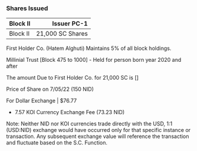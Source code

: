 
### Shares Issued

| Block II |  Issuer PC-1|
| :---           |          ---: |
| Block II    | 21,000 SC Shares    |


First Holder Co. (Hatem Alghuti) Maintains 5% of all block holdings. 

Millinial Trust [Block 475 to 1000] - Held for person born year 2020 and after 

The amount Due to First Holder Co. for 21,000 SC is []

Price of Share on 7/05/22 (150 NID) 

For Dollar Exchange | $76.77

- 7.57 KOI Currency Exchange Fee (73.23 NID)

Note: Neither NID nor KOI currencies trade directly with the USD, 1:1 (USD:NID) exchange would have occurred only for that specific instance or transaction. Any subsequent exchange value will reference the transaction and fluctuate based on the S.C. Function.
